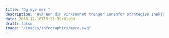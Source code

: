 ```yaml
---
title: "Og mye mer "
description: "Hva enn din virksomhet trenger innenfor strategisk innkjøp, er vi klare til å støtte dere i å nå deres målsetninger"
date: 2018-12-16T15:31:35+01:00
draft: false
image: "/images/infographics/more.svg"
---
```


